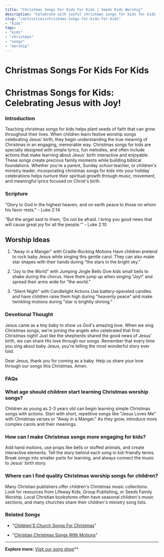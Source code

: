 ```yaml
---
title: "Christmas Songs For Kids For Kids | Seeds Kids Worship"
description: "Celebrate with joyful christmas songs for kids for kids featuring biblical Christmas themes. Holiday worship music for children and families."
slug: "/activities/christmas-songs-for-kids-for-kids"
- "kids"
tags:
- "kids"
- "christmas"
- "songs"
- "worship"
---
```


# Christmas Songs For Kids For Kids

# Christmas Songs for Kids: Celebrating Jesus with Joy!

### Introduction
Teaching christmas songs for kids helps plant seeds of faith that can grow throughout their lives. When children learn festive worship songs celebrating Jesus' birth, they begin understanding the true meaning of Christmas in an engaging, memorable way. Christmas songs for kids are specially designed with simple lyrics, fun melodies, and often include actions that make learning about Jesus' birth interactive and enjoyable. These songs create precious family moments while building biblical foundations. Whether you're a parent, Sunday school teacher, or children's ministry leader, incorporating christmas songs for kids into your holiday celebrations helps nurture their spiritual growth through music, movement, and meaningful lyrics focused on Christ's birth.

### Scripture
"Glory to God in the highest heaven, and on earth peace to those on whom his favor rests." - Luke 2:14

"But the angel said to them, 'Do not be afraid. I bring you good news that will cause great joy for all the people.'" - Luke 2:10

## Worship Ideas
1. "Away in a Manger" with Cradle-Rocking Motions
Have children pretend to rock baby Jesus while singing this gentle carol. They can also make star shapes with their hands during "the stars in the bright sky."

2. "Joy to the World" with Jumping Jingle Bells
Give kids small bells to shake during the chorus. Have them jump up when singing "Joy!" and spread their arms wide for "the world."

3. "Silent Night" with Candlelight Actions
Use battery-operated candles and have children raise them high during "heavenly peace" and make twinkling motions during "star is brightly shining."

### Devotional Thought
Jesus came as a tiny baby to show us God's amazing love. When we sing Christmas songs, we're joining the angels who celebrated that first Christmas night! Just like the shepherds shared the good news of Jesus' birth, we can share His love through our songs. Remember that every time you sing about baby Jesus, you're telling the most wonderful story ever told.

Dear Jesus, thank you for coming as a baby. Help us share your love through our songs this Christmas. Amen.

### FAQs

### What age should children start learning Christmas worship songs?
Children as young as 2-3 years old can begin learning simple Christmas songs with actions. Start with short, repetitive songs like "Jesus Loves Me" with Christmas verses or "Away in a Manger." As they grow, introduce more complex carols and their meanings.

### How can I make Christmas songs more engaging for kids?
Add hand motions, use props like bells or stuffed animals, and create interactive elements. Tell the story behind each song in kid-friendly terms. Break songs into smaller parts for learning, and always connect the music to Jesus' birth story.

### Where can I find quality Christmas worship songs for children?
Many Christian publishers offer children's Christmas music collections. Look for resources from Lifeway Kids, Group Publishing, or Seeds Family Worship. Local Christian bookstores often have seasonal children's music sections, and many churches share their children's ministry song lists.

### Related Songs

- "[Children'S Church Songs For Christmas](/activities/children-s-church-songs-for-christmas/)"

- "[Christian Christmas Songs With Motions](/activities/christian-christmas-songs-with-motions/)"

---

**Explore more:** [Visit our song shop](https://seedskidsworship.com/shop)**

<!-- Schema Markup -->
<script type="application/ld+json">
{
  "@context": "https://schema.org",
  "@type": "MusicRecording",
  "name": "Christmas Songs For Kids For Kids",
  "byArtist": {
    "@type": "MusicGroup",
    "name": "Seeds Kids Worship"
  },
  "isFamilyFriendly": true,
  "url": "https://seedskidsworship.com/activities/christmas-songs-for-kids-for-kids/"
}
</script>